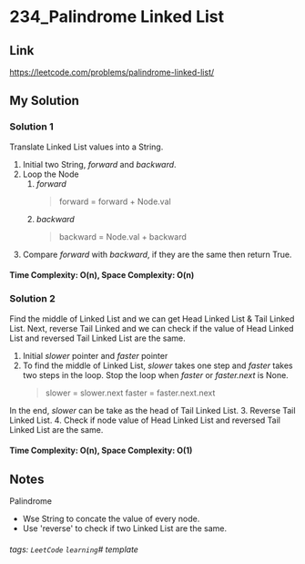 # 234_Palindrome Linked List

## Link
https://leetcode.com/problems/palindrome-linked-list/

## My Solution

### Solution 1
Translate Linked List values into a String.
1. Initial two String, *forward* and *backward*.
2. Loop the Node
	1. *forward*
		> forward = forward + Node.val
	2. *backward*
		> backward = Node.val + backward
3. Compare *forward* with *backward*, if they are the same then return True.

#### Time Complexity: O(n), Space Complexity: O(n)

### Solution 2
Find the middle of Linked List and we can get Head Linked List & Tail Linked List. Next, reverse Tail Linked and we can check if the value of Head Linked List and reversed Tail Linked List are the same.
1. Initial *slower* pointer and *faster* pointer
2. To find the middle of Linked List, *slower* takes one step and *faster* takes two steps in the loop. Stop the loop when *faster* or *faster.next* is None. 
	> slower = slower.next
	> faster = faster.next.next
	
In the end, *slower* can be take as the head of Tail Linked List.
3. Reverse Tail Linked List.
4. Check if node value of Head Linked List and reversed Tail Linked List are the same.

#### Time Complexity: O(n), Space Complexity: O(1)

## Notes
Palindrome 
- Wse String to concate the value of every node.
- Use 'reverse' to check if two Linked List are the same.

###### tags: `LeetCode` `learning`# template